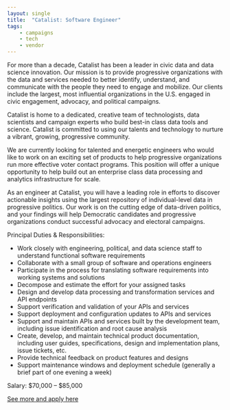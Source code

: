 ```yaml
---
layout: single
title:  "Catalist: Software Engineer"
tags: 
    - campaigns
    - tech
    - vendor
---
```


For more than a decade, Catalist has been a leader in civic data and data science innovation. Our mission is to provide progressive organizations with the data and services needed to better identify, understand, and communicate with the people they need to engage and mobilize. Our clients include the largest, most influential organizations in the U.S. engaged in civic engagement, advocacy, and political campaigns.


Catalist is home to a dedicated, creative team of technologists, data scientists and campaign experts who build best-in class data tools and science. Catalist is committed to using our talents and technology to nurture a vibrant, growing, progressive community.  


We are currently looking for talented and energetic engineers who would like to work on an exciting set of products to help progressive organizations run more effective voter contact programs. This position will offer a unique opportunity to help build out an enterprise class data processing and analytics infrastructure for scale. 


As an engineer at Catalist, you will have a leading role in efforts to discover actionable insights using the largest repository of individual-level data in progressive politics. Our work is on the cutting edge of data-driven politics, and your findings will help Democratic candidates and progressive organizations conduct successful advocacy and electoral campaigns.
 

Principal Duties & Responsibilities:
* Work closely with engineering, political, and data science staff to understand functional software requirements
* Collaborate with a small group of software and operations engineers 
* Participate in the process for translating software requirements into working systems and solutions
* Decompose and estimate the effort for your assigned tasks
* Design and develop data processing and transformation services and API endpoints
* Support verification and validation of your APIs and services
* Support deployment and configuration updates to APIs and services
* Support and maintain APIs and services built by the development team, including issue identification and root cause analysis
* Create, develop, and maintain technical product documentation, including user guides, specifications, design and implementation plans, issue tickets, etc.
* Provide technical feedback on product features and designs
* Support maintenance windows and deployment schedule (generally a brief part of one evening a week)



Salary: $70,000 – $85,000


[See more and apply here](https://www.catalist.us/about/careers/software-engineer/)
